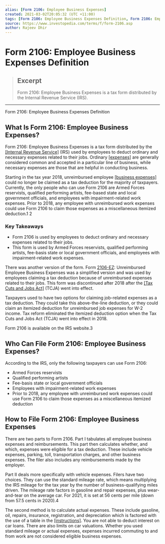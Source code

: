 ```yaml
---
alias: [Form 2106: Employee Business Expenses]
created: 2021-03-02T20:05:32 (UTC +11:00)
tags: [Form 2106: Employee Business Expenses Definition, Form 2106: Employee Business Expenses Definition]
source: https://www.investopedia.com/terms/f/form-2106.asp
author: Rajeev Dhir
---
```


# Form 2106: Employee Business Expenses Definition

> ## Excerpt
> Form 2106: Employee Business Expenses is a tax form distributed by the Internal Revenue Service (IRS).

---

Form 2106: Employee Business Expenses Definition
## What Is Form 2106: Employee Business Expenses?

Form 2106: Employee Business Expenses is a tax form distributed by the [[Internal Revenue Service]](https://www.investopedia.com/terms/i/irs.asp) (IRS) used by employees to deduct ordinary and necessary expenses related to their jobs. Ordinary [[expenses]](https://www.investopedia.com/terms/e/expense.asp) are generally considered common and accepted in a particular line of business, while necessary expenses are those that are helpful in conducting business.

Starting in the tax year 2018, unreimbursed employee [[business expenses]](https://www.investopedia.com/terms/b/businessexpenses.asp) could no longer be claimed as a tax deduction for the majority of taxpayers. Currently, the only people who can use Form 2106 are Armed Forces reservists, qualified performing artists, fee-based state and local government officials, and employees with impairment-related work expenses. Prior to 2018, any employee with unreimbursed work expenses could use Form 2106 to claim those expenses as a miscellaneous itemized deduction.1 2

### Key Takeaways

-   Form 2106 is used by employees to deduct ordinary and necessary expenses related to their jobs.
-   This form is used by Armed Forces reservists, qualified performing artists, fee-basis state or local government officials, and employees with impairment-related work expenses.

There was another version of the form. Form [2106-EZ](https://www.investopedia.com/terms/f/form-2106-ez.asp): Unreimbursed Employee Business Expenses was a simplified version and was used by employees claiming a tax deduction because of unreimbursed expenses related to their jobs. This form was discontinued after 2018 after the [[Tax Cuts and Jobs Act]](https://www.investopedia.com/taxes/how-gop-tax-bill-affects-you/) (TCJA) went into effect.

Taxpayers used to have two options for claiming job-related expenses as a tax deduction. They could take this above-the-line deduction, or they could claim an itemized deduction for unreimbursed job expenses for W-2 income. Tax reform eliminated the itemized deduction option when the Tax Cuts and Jobs Act (TCJA) went into effect in 2018.

Form 2106 is available on the IRS website.3

## Who Can File Form 2106: Employee Business Expenses?

According to the IRS, only the following taxpayers can use Form 2106:

-   Armed Forces reservists
-   Qualified performing artists
-   Fee-basis state or local government officials
-   Employees with impairment-related work expenses
-   Prior to 2018, any employee with unreimbursed work expenses could use Form 2106 to claim those expenses as a miscellaneous itemized deduction

## How to File Form 2106: Employee Business Expenses

There are two parts to Form 2106. Part I tabulates all employee business expenses and reimbursements. This part then calculates whether, and which, expenses were eligible for a tax deduction. These include vehicle expenses, parking, toll, transportation charges, and other business expenses. The filer also includes any reimbursements made by the employer.

Part II deals more specifically with vehicle expenses. Filers have two choices. They can use the standard mileage rate, which means multiplying the IRS mileage for the tax year by the number of business-qualifying miles driven. The mileage rate factors in gasoline and repair expenses, plus wear-and-tear on the average car. For 2021, it is set at 56 cents per mile (down from 57.5 cents in 2020).4

The second method is to calculate actual expenses. These include gasoline, oil, repairs, insurance, registration, and depreciation which is factored with the use of a table in the [[instructions]](https://www.irs.gov/pub/irs-pdf/i2106.pdf). You are not able to deduct interest on car loans. There are also limits on car valuations. Whether you used standard mileage or actual expenses, expenses incurred commuting to and from work are not considered eligible business expenses.
